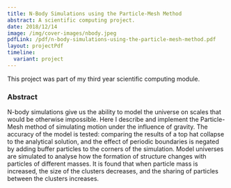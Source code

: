 ```yaml
---
title: N-Body Simulations using the Particle-Mesh Method
abstract: A scientific computing project.
date: 2018/12/14
image: /img/cover-images/nbody.jpeg
pdfLink: /pdf/n-body-simulations-using-the-particle-mesh-method.pdf
layout: projectPdf
timeline:
  variant: project
---
```


This project was part of my third year scientific computing module.

### Abstract

N-body simulations give us the ability to model the universe on scales that would be otherwise impossible. Here I describe and implement the Particle-Mesh method of simulating motion under the influence of gravity. The accuracy of the model is tested: comparing the results of a top hat collapse to the analytical solution, and the effect of periodic boundaries is negated by adding buffer particles to the corners of the simulation. Model universes are simulated to analyse how the formation of structure changes with particles of different masses. It is found that when particle mass is increased, the size of the clusters decreases, and the sharing of particles between the clusters increases.
